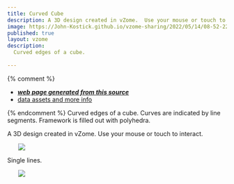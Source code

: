 ```yaml
---
title: Curved Cube 
description: A 3D design created in vZome.  Use your mouse or touch to interact.
image: https://John-Kostick.github.io/vzome-sharing/2022/05/14/08-52-22-Curved-Cube-2/Curved-Cube-2.png
published: true
layout: vzome
description:
  Curved edges of a cube.
  
---
```


{% comment %}
 - [***web page generated from this source***](<https://John-Kostick.github.io/vzome-sharing/2022/05/14/Curved-Cube-2-08-52-22.html>)
 - [data assets and more info](<https://github.com/John-Kostick/vzome-sharing/tree/main/2022/05/14/08-52-22-Curved-Cube-2/>)
 
{% endcomment %} 
Curved edges of a cube. Curves are indicated by line segments.  Framework is filled out with polyhedra.

A 3D design created in vZome.  Use your mouse or touch to interact.

<vzome-viewer style="width: 87%; height: 60vh; margin: 5%"
       src="https://John-Kostick.github.io/vzome-sharing/2022/05/14/08-52-22-Curved-Cube-2/Curved-Cube-2.vZome" >
  <img src="https://John-Kostick.github.io/vzome-sharing/2022/05/14/08-52-22-Curved-Cube-2/Curved-Cube-2.png" />
</vzome-viewer>

Single lines.  

<vzome-viewer style="width: 87%; height: 60vh; margin: 5%"
      src="https://John-Kostick.github.io/vzome-sharing/2022/05/14/08-56-18-Curved-Cube-2.-edgesvZome/Curved-Cube-2.-edgesvZome.vZome" >
 <img src="https://John-Kostick.github.io/vzome-sharing/2022/05/14/08-56-18-Curved-Cube-2.-edgesvZome/Curved-Cube-2.-edgesvZome.png" />
</vzome-viewer>
